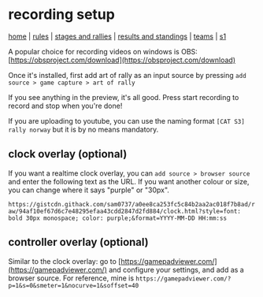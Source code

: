 # recording setup

[home](index.md) | [rules](rules.md) | [stages and rallies](stages.md) | [results and standings](results.md) | [teams](teams.md) | [s1](seasons/s1/s1_index.md)

A popular choice for recording videos on windows is OBS: [https://obsproject.com/download](https://obsproject.com/download)

Once it's installed, first add art of rally as an input source by pressing `add source > game capture > art of rally`

If you see anything in the preview, it's all good. Press start recording to record and stop when you're done!

If you are uploading to youtube, you can use the naming format `[CAT S3] rally norway` but it is by no means mandatory.

## clock overlay (optional)

If you want a realtime clock overlay, you can `add source > browser source` and enter the following text as the URL. If you want another colour or size, you can change where it says "purple" or "30px".

`https://gistcdn.githack.com/sam0737/a0ee8ca253fc5c84b2aa2ac018f7b8ad/raw/94af10ef67d6c7e48295efaa43cdd2847d2fd884/clock.html?style=font: bold 30px monospace; color: purple;&format=YYYY-MM-DD HH:mm:ss`

## controller overlay (optional)

Similar to the clock overlay: go to [https://gamepadviewer.com/](https://gamepadviewer.com/) and configure your settings, and add as a browser source. For reference, mine is `https://gamepadviewer.com/?p=1&s=0&smeter=1&nocurve=1&soffset=40`
